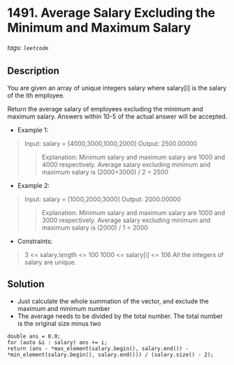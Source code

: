 # 1491. Average Salary Excluding the Minimum and Maximum Salary
###### tags: `leetcode`
## Description
You are given an array of unique integers salary where salary[i] is the salary of the ith employee.

Return the average salary of employees excluding the minimum and maximum salary. Answers within 10-5 of the actual answer will be accepted.

- Example 1:

>Input: salary = [4000,3000,1000,2000]
Output: 2500.00000
>>Explanation: Minimum salary and maximum salary are 1000 and 4000 respectively.
Average salary excluding minimum and maximum salary is (2000+3000) / 2 = 2500

- Example 2:

>Input: salary = [1000,2000,3000]
Output: 2000.00000
>>Explanation: Minimum salary and maximum salary are 1000 and 3000 respectively.
Average salary excluding minimum and maximum salary is (2000) / 1 = 2000

- Constraints:

>3 <= salary.length <= 100
1000 <= salary[i] <= 106
All the integers of salary are unique.

## Solution
- Just calculate the whole summation of the vector, and exclude the maximum and minimum number
- The average needs to be divided by the total number. The total number is the original size minus two
```cpp=
double ans = 0.0;
for (auto &i : salary) ans += i;
return (ans - *max_element(salary.begin(), salary.end()) - *min_element(salary.begin(), salary.end())) / (salary.size() - 2);
```